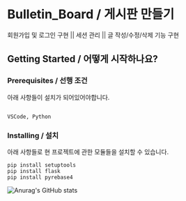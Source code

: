 # Bulletin_Board / 게시판 만들기

회원가입 및 로그인 구현 || 세션 관리 || 글 작성/수정/삭제 기능 구현

## Getting Started / 어떻게 시작하나요?

### Prerequisites / 선행 조건

아래 사항들이 설치가 되어있어야합니다.

```

VSCode, Python

```

### Installing / 설치

아래 사항들로 현 프로젝트에 관한 모듈들을 설치할 수 있습니다.

```
pip install setuptools
pip install flask
pip install pyrebase4

```

![Anurag's GitHub stats](https://github-readme-stats.vercel.app/api?username=silizard&show_icons=true&theme=radical)
